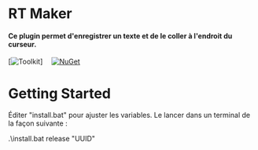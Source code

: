 # RT Maker

#### Ce plugin permet d'enregistrer un texte et de le coller à l'endroit du curseur.

[![Toolkit](https://github.com/BarRaider/streamdeck-tools)]  [![NuGet](https://img.shields.io/nuget/v/streamdeck-tools.svg?style=flat)](https://www.nuget.org/packages/streamdeck-tools)

# Getting Started
Éditer "install.bat" pour ajuster les variables.
Le lancer dans un terminal de la façon suivante :

.\install.bat release "UUID"